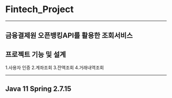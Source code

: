 # Fintech_Project
---
금융결제원 오픈뱅킹API를 활용한 조회서비스
---
프로젝트 기능 및 설계
---


 1.사용자 인증
 2.계좌조회
 3.잔액조회
 4.거래내역조회
 


 ---
Java 11
Spring 2.7.15
 ---
 
